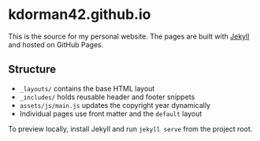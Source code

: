 # kdorman42.github.io

This is the source for my personal website. The pages are built with [Jekyll](https://jekyllrb.com/) and hosted on GitHub Pages.

## Structure
- `_layouts/` contains the base HTML layout
- `_includes/` holds reusable header and footer snippets
- `assets/js/main.js` updates the copyright year dynamically
- Individual pages use front matter and the `default` layout

To preview locally, install Jekyll and run `jekyll serve` from the project root.
